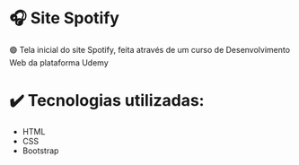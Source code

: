 # 🎧 Site Spotify
🟢 Tela inicial do site Spotify, feita através de um curso de Desenvolvimento Web da plataforma Udemy

# ✔️ Tecnologias utilizadas:
* HTML
* CSS
* Bootstrap
